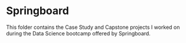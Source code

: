 # Springboard

This folder contains the Case Study and Capstone projects I worked on during the Data Science bootcamp offered by Springboard.